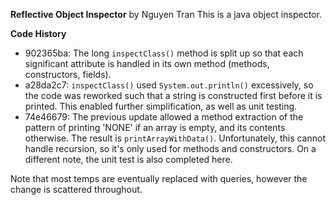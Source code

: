  **Reflective Object Inspector** by Nguyen Tran
This is a java object inspector.

**Code History**
- 902365ba: The long `inspectClass()` method is split up so that each significant attribute is handled in its own method (methods, constructors, fields).
- a28da2c7: `inspectClass()` used `System.out.println()` excessively, so the code was reworked such that a string is constructed first before it is printed. This enabled further simplification, as well as unit testing.
- 74e46679: The previous update allowed a method extraction of the pattern of printing 'NONE' if an array is empty, and its contents otherwise. The result is `printArrayWithData()`. Unfortunately, this cannot handle recursion, so it's only used for methods and constructors. On a different note, the unit test is also completed here.

Note that most temps are eventually replaced with queries, however the change is scattered throughout.
